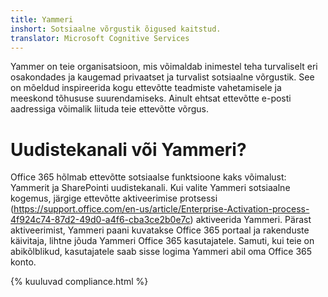 ```yaml
---
title: Yammeri
inshort: Sotsiaalne võrgustik õigused kaitstud.
translator: Microsoft Cognitive Services
---
```


Yammer on teie organisatsioon, mis võimaldab inimestel teha turvaliselt eri osakondades ja kaugemad privaatset ja turvalist sotsiaalne võrgustik. See on mõeldud inspireerida kogu ettevõtte teadmiste vahetamisele ja meeskond tõhususe suurendamiseks. Ainult ehtsat ettevõtte e-posti aadressiga võimalik liituda teie ettevõtte võrgus.

# Uudistekanali või Yammeri?
Office 365 hõlmab ettevõtte sotsiaalse funktsioone kaks võimalust: Yammerit ja SharePointi uudistekanali. Kui valite Yammeri sotsiaalne kogemus, järgige ettevõtte aktiveerimise protsessi (https://support.office.com/en-us/article/Enterprise-Activation-process-4f924c74-87d2-49d0-a4f6-cba3ce2b0e7c) aktiveerida Yammeri. Pärast aktiveerimist, Yammeri paani kuvatakse Office 365 portaal ja rakenduste käivitaja, lihtne jõuda Yammeri Office 365 kasutajatele. Samuti, kui teie on abikõlblikud, kasutajatele saab sisse logima Yammeri abil oma Office 365 konto.

{% kuuluvad compliance.html %}

